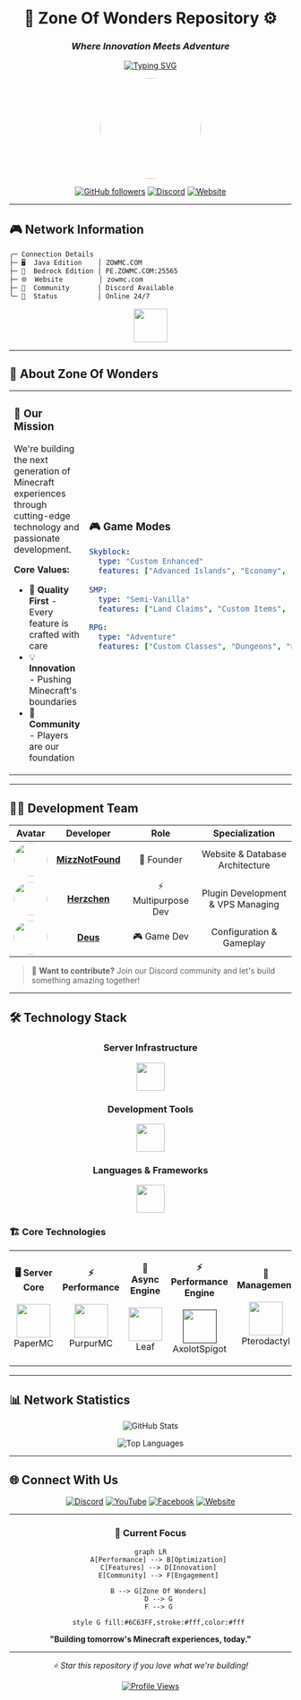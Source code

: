 <div align="center">

# 🌌 Zone Of Wonders Repository ⚙️
### *Where Innovation Meets Adventure*

[![Typing SVG](https://readme-typing-svg.herokuapp.com?font=Fira+Code&size=22&pause=1000&color=6C63FF&center=true&vCenter=true&width=500&lines=Minecraft+Network+Excellence;Quality+%7C+Innovation+%7C+Community;Always+Building+Something+Amazing)](https://git.io/typing-svg)

<img src="https://avatars.githubusercontent.com/u/218489780?s=400&u=f58c5b4b75606eed077e2dba42be541ee8ddebec&v=4" height="180" style="border-radius: 50%;" />

[![GitHub followers](https://img.shields.io/github/followers/MizzNotFound?style=for-the-badge&logo=github&logoColor=white&color=6C63FF)](https://github.com/MizzNotFound)
[![Discord](https://img.shields.io/discord/1245379066748600370?style=for-the-badge&logo=discord&logoColor=white&color=7289DA&label=Discord)](https://bit.ly/zowmc)
[![Website](https://img.shields.io/website?style=for-the-badge&url=https%3A//www.zowmc.com&logo=minecraft&logoColor=white&color=00D26A)](https://www.zowmc.com)

</div>

---

## 🎮 Network Information

```bash
╭─ Connection Details
├─ 🖥️  Java Edition    │ ZOWMC.COM
├─ 📱  Bedrock Edition │ PE.ZOWMC.COM:25565  
├─ 🌐  Website         │ zowmc.com
├─ 👥  Community       │ Discord Available
╰─ 🎯  Status          │ Online 24/7
```

<div align="center">
  <img height="60" src="https://media.discordapp.net/attachments/1246097376620314685/1380543990402777188/standard.gif?ex=686295c8&is=68614448&hm=cc89abd60647c4120ff864cfe6ab9b496bbaead364eb3248deae0f64e1811c91&=&width=644&height=83" />
</div>

---

## 💎 About Zone Of Wonders

<table>
<tr>
<td width="50%">

### 🚀 Our Mission
We're building the next generation of Minecraft experiences through cutting-edge technology and passionate development.

**Core Values:**
- 🎯 **Quality First** - Every feature is crafted with care
- 💡 **Innovation** - Pushing Minecraft's boundaries
- 🤝 **Community** - Players are our foundation

</td>
<td width="50%">

### 🎮 Game Modes
```yaml
Skyblock:
  type: "Custom Enhanced"
  features: ["Advanced Islands", "Economy", "Quests"]
  
SMP:
  type: "Semi-Vanilla"
  features: ["Land Claims", "Custom Items", "Events"]

RPG:
  type: "Adventure"
  features: ["Custom Classes", "Dungeons", "Progression"]
```

</td>
</tr>
</table>

---

## 👨‍💻 Development Team

<div align="center">

| Avatar | Developer | Role | Specialization |
|:------:|:---------:|:----:|:--------------:|
| <img src="https://github.com/MizzNotFound.png" width="60" style="border-radius: 50%;"> | **[MizzNotFound](https://github.com/MizzNotFound)** | 🔧 Founder | Website & Database Architecture |
| <img src="https://github.com/Herzchens.png" width="60" style="border-radius: 50%;"> | **[Herzchen](https://github.com/Herzchens)** | ⚡ Multipurpose Dev | Plugin Development & VPS Managing |
| <img src="https://github.com/deus.png" width="60" style="border-radius: 50%;"> | **[Deus](https://github.com/feelsthebeats1)** | 🎮 Game Dev | Configuration & Gameplay |

</div>

> 💬 **Want to contribute?** Join our Discord community and let's build something amazing together!

---

## 🛠️ Technology Stack

<div align="center">

### Server Infrastructure
<img src="https://skillicons.dev/icons?i=java,kotlin,mysql,linux,jenkins" height="50" />

### Development Tools  
<img src="https://skillicons.dev/icons?i=vscode,idea,git,docker,cloudflare" height="50" />

### Languages & Frameworks
<img src="https://skillicons.dev/icons?i=php,javascript,html,css,markdown" height="50" />

</div>

### 🏗️ Core Technologies

<table>
<tr>
<td align="center" width="25%">

**🖥️ Server Core**
<br><br>
<a href="https://github.com/PaperMC">
  <img src="https://avatars.githubusercontent.com/u/7608950?s=200&v=4" height="60" />
</a>
<br>
PaperMC

</td>
<td align="center" width="25%">

**⚡ Performance**
<br><br>
<a href="https://github.com/PurpurMC">
  <img src="https://avatars.githubusercontent.com/u/94729614?s=200&v=4" height="60" />
</a>
<br>
PurpurMC

</td>
<td align="center" width="25%">

**🚀 Async Engine**
<br><br>
<a href="https://github.com/Winds-Studio/Leaf">
  <img src="https://raw.githubusercontent.com/Winds-Studio/Leaf/refs/heads/ver/1.21.1/public/image/leaf_logo.png" height="60" />
</a>
<br>
Leaf

</td>
<td align="center" width="25%">


**⚡ Performance Engine**
<br><br>
<a href="">
  <img src="https://images-ext-1.discordapp.net/external/R_lSlYrwnk--KG7TAifH3wqs-kCH1whsgwFOEC4XaKc/https/i.imgur.com/Jn2aIEO.png?format=webp&quality=lossless&width=921&height=921" height="60" />
</a>
<br>
AxolotSpigot

</td>
<td align="center" width="25%">

**🔧 Management**
<br><br>
<a href="https://github.com/Pterodactyl">
  <img src="https://cdn.simpleicons.org/pterodactyl/7289DA" height="60" />
</a>
<br>
Pterodactyl

</td>
</tr>
</table>

---

## 📊 Network Statistics

<div align="center">

![GitHub Stats](https://github-readme-stats.vercel.app/api?username=zowmc&show_icons=true&theme=tokyonight&hide_border=true&bg_color=0D1117&title_color=6C63FF&icon_color=6C63FF&text_color=C9D1D9)

![Top Languages](https://github-readme-stats.vercel.app/api/top-langs/?username=MizzNotFound&layout=compact&theme=tokyonight&hide_border=true&bg_color=0D1117&title_color=6C63FF&text_color=C9D1D9)

</div>

---

## 🌐 Connect With Us

<div align="center">

[![Discord](https://img.shields.io/badge/Discord-Join_Server-7289DA?style=for-the-badge&logo=discord&logoColor=white)](https://bit.ly/zowmc)
[![YouTube](https://img.shields.io/badge/YouTube-Subscribe-FF0000?style=for-the-badge&logo=youtube&logoColor=white)](https://www.youtube.com/mizznotfound)
[![Facebook](https://img.shields.io/badge/Facebook-Follow-1877F2?style=for-the-badge&logo=facebook&logoColor=white)](https://www.facebook.com/zowmccom)
[![Website](https://img.shields.io/badge/Website-Visit-00D26A?style=for-the-badge&logo=minecraft&logoColor=white)](https://zowmc.com)

</div>

---

<div align="center">

### 🎯 Current Focus

```mermaid
graph LR
    A[Performance] --> B[Optimization]
    C[Features] --> D[Innovation]
    E[Community] --> F[Engagement]
    
    B --> G[Zone Of Wonders]
    D --> G
    F --> G
    
    style G fill:#6C63FF,stroke:#fff,color:#fff
```

**"Building tomorrow's Minecraft experiences, today."**


---

*⭐ Star this repository if you love what we're building!*

[![Profile Views](https://komarev.com/ghpvc/?username=zowmc&style=for-the-badge&color=6C63FF)](https://github.com/zowmc)

</div>
